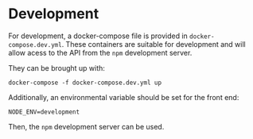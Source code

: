 # Development

For development, a docker-compose file is provided in
`docker-compose.dev.yml`. These containers are suitable for
development and will allow acess to the API from the 
`npm` development server.

They can be brought up with:

```
docker-compose -f docker-compose.dev.yml up 
```

Additionally, an environmental variable should be set
for the front end: 

```
NODE_ENV=development
```

Then, the `npm` development server can be used.
